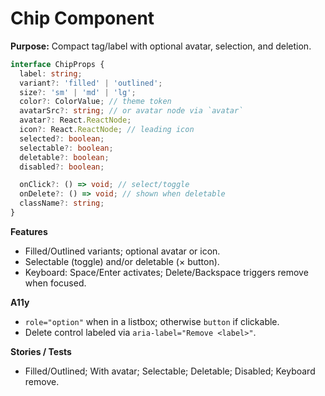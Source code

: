 # Chip Component

**Purpose:** Compact tag/label with optional avatar, selection, and deletion.

```ts
interface ChipProps {
  label: string;
  variant?: 'filled' | 'outlined';
  size?: 'sm' | 'md' | 'lg';
  color?: ColorValue; // theme token
  avatarSrc?: string; // or avatar node via `avatar`
  avatar?: React.ReactNode;
  icon?: React.ReactNode; // leading icon
  selected?: boolean;
  selectable?: boolean;
  deletable?: boolean;
  disabled?: boolean;

  onClick?: () => void; // select/toggle
  onDelete?: () => void; // shown when deletable
  className?: string;
}
```

**Features**

- Filled/Outlined variants; optional avatar or icon.
- Selectable (toggle) and/or deletable (× button).
- Keyboard: Space/Enter activates; Delete/Backspace triggers remove when focused.

**A11y**

- `role="option"` when in a listbox; otherwise `button` if clickable.
- Delete control labeled via `aria-label="Remove <label>"`.

**Stories / Tests**

- Filled/Outlined; With avatar; Selectable; Deletable; Disabled; Keyboard remove.
